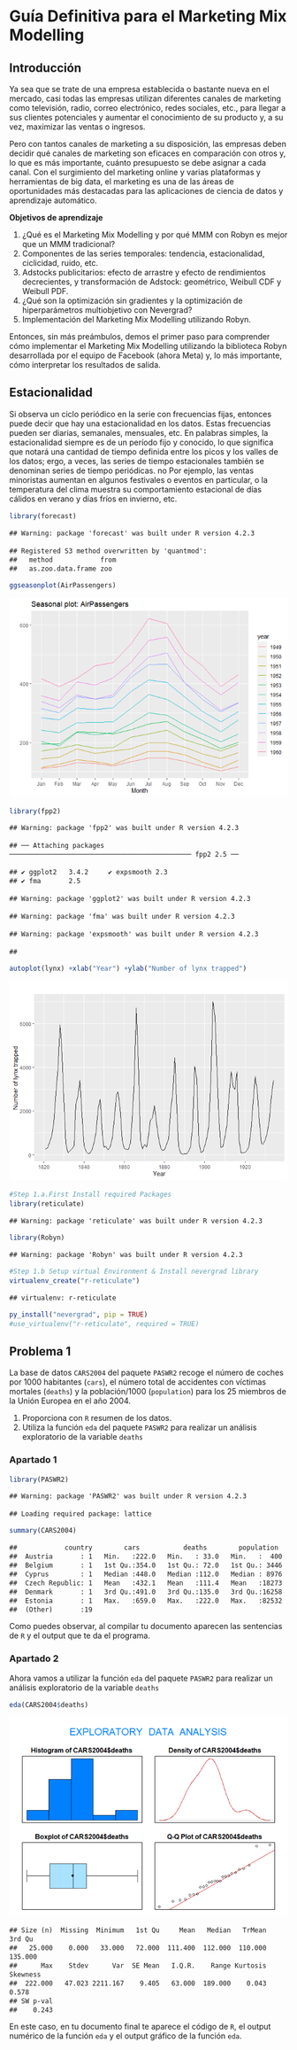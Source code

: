 Guía Definitiva para el Marketing Mix Modelling
================

## Introducción

Ya sea que se trate de una empresa establecida o bastante nueva en el
mercado, casi todas las empresas utilizan diferentes canales de
marketing como televisión, radio, correo electrónico, redes sociales,
etc., para llegar a sus clientes potenciales y aumentar el conocimiento
de su producto y, a su vez, maximizar las ventas o ingresos.

Pero con tantos canales de marketing a su disposición, las empresas
deben decidir qué canales de marketing son eficaces en comparación con
otros y, lo que es más importante, cuánto presupuesto se debe asignar a
cada canal. Con el surgimiento del marketing online y varias plataformas
y herramientas de big data, el marketing es una de las áreas de
oportunidades más destacadas para las aplicaciones de ciencia de datos y
aprendizaje automático.

<strong>Objetivos de aprendizaje</strong>
</p>
<ol>
<li>
¿Qué es el Marketing Mix Modelling y por qué MMM con Robyn es mejor que
un MMM tradicional?
</li>
<li>
Componentes de las series temporales: tendencia, estacionalidad,
ciclicidad, ruido, etc.
</li>
<li>
Adstocks publicitarios: efecto de arrastre y efecto de rendimientos
decrecientes, y transformación de Adstock: geométrico, Weibull CDF y
Weibull PDF.
</li>
<li>
¿Qué son la optimización sin gradientes y la optimización de
hiperparámetros multiobjetivo con Nevergrad?
</li>
<li>
Implementación del Marketing Mix Modelling utilizando Robyn.
</li>
</ol>

Entonces, sin más preámbulos, demos el primer paso para comprender cómo
implementar el Marketing Mix Modelling utilizando la biblioteca Robyn
desarrollada por el equipo de Facebook (ahora Meta) y, lo más
importante, cómo interpretar los resultados de salida.

## Estacionalidad

Si observa un ciclo periódico en la serie con frecuencias fijas,
entonces puede decir que hay una estacionalidad en los datos. Estas
frecuencias pueden ser diarias, semanales, mensuales, etc. En palabras
simples, la estacionalidad siempre es de un período fijo y conocido, lo
que significa que notará una cantidad de tiempo definida entre los picos
y los valles de los datos; ergo, a veces, las series de tiempo
estacionales también se denominan series de tiempo periódicas. no Por
ejemplo, las ventas minoristas aumentan en algunos festivales o eventos
en particular, o la temperatura del clima muestra su comportamiento
estacional de días cálidos en verano y días fríos en invierno, etc.

``` r
library(forecast)
```

    ## Warning: package 'forecast' was built under R version 4.2.3

    ## Registered S3 method overwritten by 'quantmod':
    ##   method            from
    ##   as.zoo.data.frame zoo

``` r
ggseasonplot(AirPassengers)
```

![](20231006MarketingMixModels_files/figure-gfm/unnamed-chunk-1-1.png)<!-- -->

``` r
library(fpp2) 
```

    ## Warning: package 'fpp2' was built under R version 4.2.3

    ## ── Attaching packages ────────────────────────────────────────────── fpp2 2.5 ──

    ## ✔ ggplot2   3.4.2     ✔ expsmooth 2.3  
    ## ✔ fma       2.5

    ## Warning: package 'ggplot2' was built under R version 4.2.3

    ## Warning: package 'fma' was built under R version 4.2.3

    ## Warning: package 'expsmooth' was built under R version 4.2.3

    ## 

``` r
autoplot(lynx) +xlab("Year") +ylab("Number of lynx trapped")
```

![](20231006MarketingMixModels_files/figure-gfm/unnamed-chunk-2-1.png)<!-- -->

``` r
#Step 1.a.First Install required Packages
library(reticulate)
```

    ## Warning: package 'reticulate' was built under R version 4.2.3

``` r
library(Robyn)
```

    ## Warning: package 'Robyn' was built under R version 4.2.3

``` r
#Step 1.b Setup virtual Environment & Install nevergrad library
virtualenv_create("r-reticulate")
```

    ## virtualenv: r-reticulate

``` r
py_install("nevergrad", pip = TRUE)
#use_virtualenv("r-reticulate", required = TRUE)
```

## Problema 1

La base de datos `CARS2004` del paquete `PASWR2` recoge el número de
coches por 1000 habitantes (`cars`), el número total de accidentes con
víctimas mortales (`deaths`) y la población/1000 (`population`) para los
25 miembros de la Unión Europea en el año 2004.

1.  Proporciona con `R` resumen de los datos.
2.  Utiliza la función `eda` del paquete `PASWR2` para realizar un
    análisis exploratorio de la variable `deaths`

### Apartado 1

``` r
library(PASWR2)
```

    ## Warning: package 'PASWR2' was built under R version 4.2.3

    ## Loading required package: lattice

``` r
summary(CARS2004) 
```

    ##            country        cars           deaths        population   
    ##  Austria       : 1   Min.   :222.0   Min.   : 33.0   Min.   :  400  
    ##  Belgium       : 1   1st Qu.:354.0   1st Qu.: 72.0   1st Qu.: 3446  
    ##  Cyprus        : 1   Median :448.0   Median :112.0   Median : 8976  
    ##  Czech Republic: 1   Mean   :432.1   Mean   :111.4   Mean   :18273  
    ##  Denmark       : 1   3rd Qu.:491.0   3rd Qu.:135.0   3rd Qu.:16258  
    ##  Estonia       : 1   Max.   :659.0   Max.   :222.0   Max.   :82532  
    ##  (Other)       :19

Como puedes observar, al compilar tu documento aparecen las sentencias
de `R` y el output que te da el programa.

### Apartado 2

Ahora vamos a utilizar la función `eda` del paquete `PASWR2` para
realizar un análisis exploratorio de la variable `deaths`

``` r
eda(CARS2004$deaths)
```

![](20231006MarketingMixModels_files/figure-gfm/unnamed-chunk-6-1.png)<!-- -->

    ## Size (n)  Missing  Minimum   1st Qu     Mean   Median   TrMean   3rd Qu 
    ##   25.000    0.000   33.000   72.000  111.400  112.000  110.000  135.000 
    ##      Max    Stdev      Var  SE Mean   I.Q.R.    Range Kurtosis Skewness 
    ##  222.000   47.023 2211.167    9.405   63.000  189.000    0.043    0.578 
    ## SW p-val 
    ##    0.243

En este caso, en tu documento final te aparece el código de `R`, el
output numérico de la función `eda` y el output gráfico de la función
`eda`.
